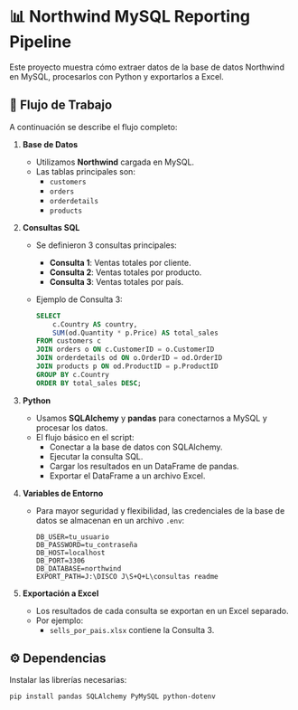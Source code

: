 # 📊 Northwind MySQL Reporting Pipeline

Este proyecto muestra cómo extraer datos de la base de datos Northwind en MySQL, procesarlos con Python y exportarlos a Excel.

## 🚀 Flujo de Trabajo

A continuación se describe el flujo completo:

1. **Base de Datos**
   - Utilizamos **Northwind** cargada en MySQL.
   - Las tablas principales son:
     - `customers`
     - `orders`
     - `orderdetails`
     - `products`

2. **Consultas SQL**
   - Se definieron 3 consultas principales:
     - **Consulta 1**: Ventas totales por cliente.
     - **Consulta 2**: Ventas totales por producto.
     - **Consulta 3**: Ventas totales por país.

   - Ejemplo de Consulta 3:
     ```sql
     SELECT
         c.Country AS country,
         SUM(od.Quantity * p.Price) AS total_sales
     FROM customers c
     JOIN orders o ON c.CustomerID = o.CustomerID
     JOIN orderdetails od ON o.OrderID = od.OrderID
     JOIN products p ON od.ProductID = p.ProductID
     GROUP BY c.Country
     ORDER BY total_sales DESC;
     ```

3. **Python**
   - Usamos **SQLAlchemy** y **pandas** para conectarnos a MySQL y procesar los datos.
   - El flujo básico en el script:
     - Conectar a la base de datos con SQLAlchemy.
     - Ejecutar la consulta SQL.
     - Cargar los resultados en un DataFrame de pandas.
     - Exportar el DataFrame a un archivo Excel.

4. **Variables de Entorno**
   - Para mayor seguridad y flexibilidad, las credenciales de la base de datos se almacenan en un archivo `.env`:
     ```
     DB_USER=tu_usuario
     DB_PASSWORD=tu_contraseña
     DB_HOST=localhost
     DB_PORT=3306
     DB_DATABASE=northwind
     EXPORT_PATH=J:\DISCO J\S+Q+L\consultas readme
     ```

5. **Exportación a Excel**
   - Los resultados de cada consulta se exportan en un Excel separado.
   - Por ejemplo:
     - `sells_por_pais.xlsx` contiene la Consulta 3.


## ⚙️ Dependencias

Instalar las librerías necesarias:

```bash
pip install pandas SQLAlchemy PyMySQL python-dotenv
